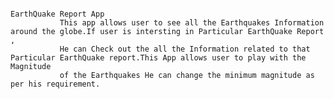                                                                             EarthQuake Report App
               This app allows user to see all the Earthquakes Information around the globe.If user is intersting in Particular EarthQuake Report ,
               He can Check out the all the Information related to that Particular EarthQuake report.This App allows user to play with the Magnitude 
               of the Earthquakes He can change the minimum magnitude as per his requirement.

